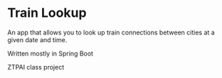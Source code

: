 # Train Lookup

An app that allows you to look up train connections between cities at a given date and time.

Written mostly in Spring Boot

ZTPAI class project
